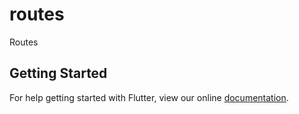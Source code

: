 # routes

Routes

## Getting Started

For help getting started with Flutter, view our online
[documentation](https://flutter.io/).
